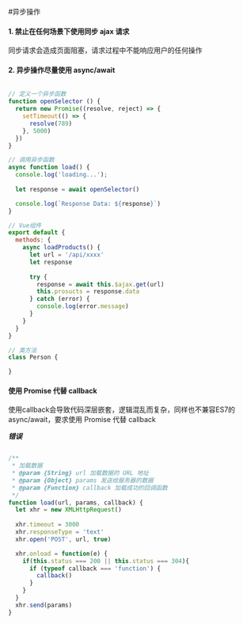 #异步操作

#### 1. 禁止在任何场景下使用同步 ajax 请求

同步请求会造成页面阻塞，请求过程中不能响应用户的任何操作

#### 2. 异步操作尽量使用 async/await 

```javascript

// 定义一个异步函数
function openSelector () {
  return new Promise((resolve, reject) => {
    setTimeout(() => {
      resolve(789)
    }, 5000)
  })
}

// 调用异步函数
async function load() {
  console.log('loading...');
  
  let response = await openSelector()

  console.log(`Response Data: ${response}`)
}

// Vue组件
export default {
  methods: {
    async loadProducts() {
      let url = '/api/xxxx'
      let response
      
      try {
        response = await this.$ajax.get(url)
        this.prosucts = response.data
      } catch (error) {
        console.log(error.message)
      }    
    }
  }
}

// 类方法
class Person {

}
```

#### 使用 Promise 代替 callback

使用callback会导致代码深层嵌套，逻辑混乱而复杂，同样也不兼容ES7的 async/await，要求使用 Promise 代替 callback

***错误***

```javascript

/**
 * 加载数据
 * @param {String} url 加载数据的 URL 地址
 * @param {Object} params 发送给服务器的数据
 * @param {Function} callback 加载成功的回调函数
 */
function load(url, params, callback) {
  let xhr = new XMLHttpRequest()
  
  xhr.timeout = 3000
  xhr.responseType = 'text'
  xhr.open('POST', url, true)

  xhr.onload = function(e) { 
    if(this.status === 200 || this.status === 304){
      if (typeof callback === 'function') {
        callback()
      }
    }
  }
  xhr.send(params)
}
```